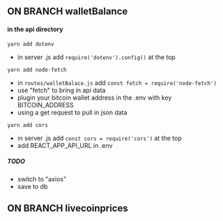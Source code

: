 ## ON BRANCH walletBalance

#### in the api directory
```
yarn add dotenv
```
- in server .js add ```require('dotenv').config()``` at the top

```
yarn add node-fetch
```
- in ```routes/walletBalace.js``` add ```const fetch = require('node-fetch')```
- use "fetch" to bring in api data
- plugin your bitcoin wallet address in the .env with key BITCOIN_ADDRESS
- using a get request to pull in json data

```
yarn add cors
```
- in server .js add ```const cors = require('cors')``` at the top
- add REACT_APP_API_URL in .env




##### TODO
- switch to "axios"
- save to db



## ON BRANCH livecoinprices


